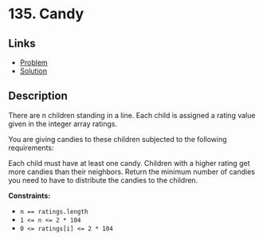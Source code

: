 # 135. Candy

## Links

- [Problem](https://leetcode.com/problems/candy/?envType=study-plan-v2&envId=top-interview-150)
- [Solution](./solution.py)

## Description

There are n children standing in a line. Each child is assigned a rating value given in the integer array ratings.

You are giving candies to these children subjected to the following requirements:

Each child must have at least one candy.
Children with a higher rating get more candies than their neighbors.
Return the minimum number of candies you need to have to distribute the candies to the children.

**Constraints:**

- `n == ratings.length`
- `1 <= n <= 2 * 104`
- `0 <= ratings[i] <= 2 * 104`
